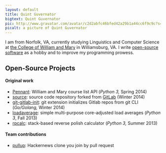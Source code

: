 ```yaml
---
layout: default
title: Quint Guvernator
bigtext: Quint Guvernator
pic: http://www.gravatar.com/avatar/c2d2abfc46bfed42a29b1a44cc6f9c9c?s=120
picalt: a picture of Quint Guvernator
---
```


I am from Norfolk, VA, currently studying Linguistics and Computer Science at [the College of William and Mary][WM] in Williamsburg, VA.
I write [open-source software](#open-source-projects) as a hobby and to improve my programming prowess.

[WM]: http://www.wm.edu/

## Open-Source Projects <a id="open-source-projects"></a>

#### Original work

 - [Pennant][]: William and Mary course list API (_Python 3,_ Spring 2014)
 - [source][]: source code repository forked from [GitLab](http://gitlab.org/) (Winter 2014)
 - [git-gitlab-init][]: git extension initializes Gitlab repos from git CLI (_Go/Golang,_ Winter 2014)
 - [loadaverage][]: simple multi-purpose core-adjusted load averages (_Python 3_, Fall 2013)
 - [rpcalc][]: stack-based reverse polish calculator (_Python 3,_ Summer 2013)

[Pennant]: https://github.com/wm-pennant/pennant
[source]: http://src.nascifi.com
[git-gitlab-init]: https://github.com/qguv/git-gitlab-init
[loadaverage]: https://github.com/qguv/loadaverage
[rpcalc]: http://qguv.github.io/rpcalc

#### Team contributions

 - [pullup][]: Hackernews clone you join by pull request

[pullup]: http://pullup.herokuapp.com
